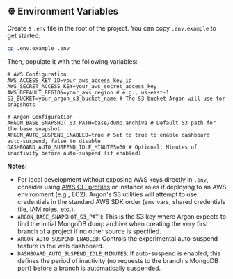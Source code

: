 ## ⚙️ Environment Variables

Create a `.env` file in the root of the project. You can copy `.env.example` to get started:
```sh
cp .env.example .env
```

Then, populate it with the following variables:

```env
# AWS Configuration
AWS_ACCESS_KEY_ID=your_aws_access_key_id
AWS_SECRET_ACCESS_KEY=your_aws_secret_access_key
AWS_DEFAULT_REGION=your_aws_region # e.g., us-east-1
S3_BUCKET=your_argon_s3_bucket_name # The S3 bucket Argon will use for snapshots

# Argon Configuration
ARGON_BASE_SNAPSHOT_S3_PATH=base/dump.archive # Default S3 path for the base snapshot
ARGON_AUTO_SUSPEND_ENABLED=true # Set to true to enable dashboard auto-suspend, false to disable
DASHBOARD_AUTO_SUSPEND_IDLE_MINUTES=60 # Optional: Minutes of inactivity before auto-suspend (if enabled)
```

**Notes:**
*   For local development without exposing AWS keys directly in `.env`, consider using [AWS CLI profiles](https://docs.aws.amazon.com/cli/latest/userguide/cli-configure-profiles.html) or instance roles if deploying to an AWS environment (e.g., EC2). Argon's S3 utilities will attempt to use credentials in the standard AWS SDK order (env vars, shared credentials file, IAM roles, etc.).
*   `ARGON_BASE_SNAPSHOT_S3_PATH`: This is the S3 key where Argon expects to find the initial MongoDB dump archive when creating the very first branch of a project if no other source is specified.
*   `ARGON_AUTO_SUSPEND_ENABLED`: Controls the experimental auto-suspend feature in the web dashboard.
*   `DASHBOARD_AUTO_SUSPEND_IDLE_MINUTES`: If auto-suspend is enabled, this defines the period of inactivity (no requests to the branch's MongoDB port) before a branch is automatically suspended.
